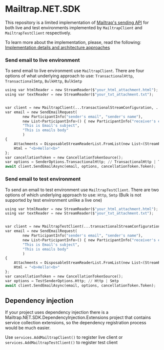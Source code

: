 # Mailtrap.NET.SDK

This repository is a limited implementation of [Mailtrap's sending API](https://api-docs.mailtrap.io/) for both live and test environments implemented by ```MailtrapClient```  and ```MailtrapTestClient``` respectively.

To learn more about the implementation, please, read the following: [Implementation details and architecture approaches](https://github.com/youngDevelopman/Mailtrap.NET.SDK)

### Send email to live environment
To send email to live environment use  ```MailtrapClient```. There are four options of what underlying approach to use: ```TransactionalHttp```, ```TransactionalSmtp```, ```BulkHttp```, ```BulkSmtp```
```py
using var htmlReader = new StreamReader($"your_html_attachment.html");
using var textReader = new StreamReader($"your_txt_attachment.txt");


var client = new MailtrapClient(...transactionalStreamConfiguration, ...bulkStreamConfiguration);
var email = new SendEmailRequest(
        new ParticipantInfo("sender's email", "sender's name"),
        new List<ParticipantInfo>() { new ParticipantInfo("receiver's email", "reciver's name") },
        "This is Email's subject",
        "This is emails body"
        )
{
    Attachments = DisposableStreamReaderList.FromList(new List<(StreamReader streamReader, string fileName)> { (htmlReader, "test.html"), (textReader, "text.txt") }),
    Html = "<b>Hello!<b>"
};
var cancellationToken = new CancellationTokenSource();
var options = SenderOptions.TransactionalHttp; // TransactionalHttp | TransactionalSmtp | BulkHttp | BulkSmtp
await client.SendEmailAsync(email, options, cancellationToken.Token);

```

### Send email to test environment
To send an email to test environment use  ```MailtrapTestClient```. There are two options of which underlying approach to use: ```Http```, ```Smtp``` (Bulk is not supported by test environment unlike a live one)
```py
using var htmlReader = new StreamReader($"your_html_attachment.html");
using var textReader = new StreamReader($"your_txt_attachment.txt");


var client = new MailtrapTestClient(...transactionalStreamConfiguration, ...bulkStreamConfiguration);
var email = new SendEmailRequest(
        new ParticipantInfo("sender's email", "sender's name"),
        new List<ParticipantInfo>() { new ParticipantInfo("receiver's email", "reciver's name") },
        "This is Email's subject",
        "This is emails body"
        )
{
    Attachments = DisposableStreamReaderList.FromList(new List<(StreamReader streamReader, string fileName)> { (htmlReader, "test.html"), (textReader, "text.txt") }),
    Html = "<b>Hello!<b>"
};
var cancellationToken = new CancellationTokenSource();
var options = TestSenderOptions.Http; // Http | Smtp
await client.SendEmailAsync(email, options, cancellationToken.Token);

```

## Dependency injection
If your project uses dependency injection there is a Mailtrap.NET.SDK.DependencyInjection.Extensions project that contains service collection extensions, so the dependency registration process would be much easier.

Use ```services.AddMailtrapClient()``` to register live client or ```services.AddMailtrapTestClient()``` to register test client
